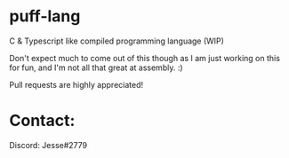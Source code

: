 # puff-lang
C &amp; Typescript like compiled programming language (WIP)

Don't expect much to come out of this though as I am just working on this for fun, and I'm not all that great at assembly. :)

Pull requests are highly appreciated!

# Contact:
Discord: Jesse#2779
